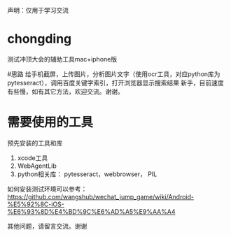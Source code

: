 声明：仅用于学习交流

# chongding
测试冲顶大会的辅助工具mac+iphone版

#思路
给手机截屏，上传图片，分析图片文字（使用ocr工具，对应python库为pytesseract），调用百度关键字索引，打开浏览器显示搜索结果
新手，目前速度有些慢，如有其它方法，欢迎交流。谢谢。

# 需要使用的工具
预先安装的工具和库
1. xcode工具
2. WebAgentLib
3. python相关库： pytesseract，webbrowser， PIL

如何安装测试环境可以参考：https://github.com/wangshub/wechat_jump_game/wiki/Android-%E5%92%8C-iOS-%E6%93%8D%E4%BD%9C%E6%AD%A5%E9%AA%A4

其他问题，请留言交流。谢谢
